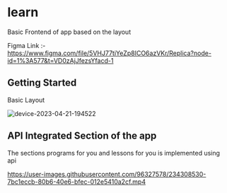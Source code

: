 # learn

Basic Frontend of app based on the layout 

Figma Link :- https://www.figma.com/file/5VHJ77tiYeZp8ICO6azVKr/Replica?node-id=1%3A577&t=VD0zAjJfezsYfacd-1

## Getting Started

Basic Layout 

![device-2023-04-21-194522](https://user-images.githubusercontent.com/96327578/233660275-8e683de7-10a8-4e35-a23e-0464f5acb411.gif)


## API Integrated Section of the app

The sections programs for you and lessons for you is implemented using api 

https://user-images.githubusercontent.com/96327578/234308530-7bc1eccb-80b6-40e6-bfec-012e5410a2cf.mp4




